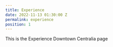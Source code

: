 ```yaml
---
title: Experience
date: 2022-11-13 01:30:00 Z
permalink: experience
position: 1
---
```


This is the Experience Downtown Centralia page